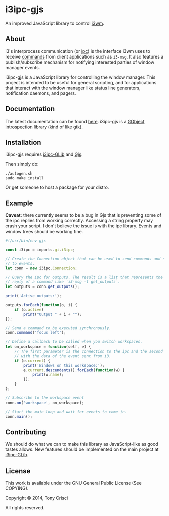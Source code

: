 # i3ipc-gjs

An improved JavaScript library to control [i3wm](http://i3wm.org).

## About

i3's interprocess communication (or [ipc](http://i3wm.org/docs/ipc.html)) is the interface i3wm uses to receive [commands](http://i3wm.org/docs/userguide.html#_list_of_commands) from client applications such as `i3-msg`. It also features a publish/subscribe mechanism for notifying interested parties of window manager events.

i3ipc-gjs is a JavaScript library for controlling the window manager. This project is intended to be useful for general scripting, and for applications that interact with the window manager like status line generators, notification daemons, and pagers.

## Documentation

The latest documentation can be found [here](http://dubstepdish.com/i3ipc-glib). i3ipc-gjs is a [GObject introspection](https://developer.gnome.org/gobject/stable/) library (kind of like [gtk](https://developer.gnome.org/)).

## Installation

i3ipc-gjs requires [i3ipc-GLib](https://github.com/acrisci/i3ipc-glib) and [Gjs](https://wiki.gnome.org/action/show/Projects/Gjs).

Then simply do:

```shell
./autogen.sh
sudo make install
```

Or get someone to host a package for your distro.

## Example

**Caveat:** there currently seems to be a bug in Gjs that is preventing some of the ipc replies from working correctly. Accessing a string property may crash your script. I don't believe the issue is with the ipc library. Events and window trees should be working fine.

```JavaScript
#!/usr/bin/env gjs

const i3ipc = imports.gi.i3ipc;

// Create the Connection object that can be used to send commands and subscribe
// to events.
let conn = new i3ipc.Connection;

// Query the ipc for outputs. The result is a list that represents the parsed
// reply of a command like `i3-msg -t get_outputs`.
let outputs = conn.get_outputs();

print('Active outputs:');

outputs.forEach(function(o, i) {
    if (o.active)
        print("Output " + i + "");
});

// Send a command to be executed synchronously.
conn.command('focus left');

// Define a callback to be called when you switch workspaces.
let on_workspace = function(self, e) {
    // The first parameter is the connection to the ipc and the second is an object
    // with the data of the event sent from i3.
    if (e.current) {
        print('Windows on this workspace:');
        e.current.descendents().forEach(function(w) {
            print(w.name);
        });
    }
};

// Subscribe to the workspace event
conn.on('workspace', on_workspace);

// Start the main loop and wait for events to come in.
conn.main();
```

## Contributing

We should do what we can to make this library as JavaScript-like as good tastes allows. New features should be implemented on the main project at [i3ipc-GLib](https://github.com/acrisci/i3ipc-glib).

## License

This work is available under the GNU General Public License (See COPYING).

Copyright © 2014, Tony Crisci

All rights reserved.
